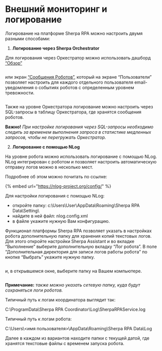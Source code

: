 # Внешний мониторинг и логирование

Логирование на платформе Sherpa RPA можно настроить двумя разными способами:

1. **Логирование через Sherpa Orchestrator**

Для логирования через Оркестратор можно использовать дашборд [“Обзор”](../sherpa-orchestrator/rabota-v-sherpa-orchestrator/ekrany/obzor/)

<figure><img src="https://lh7-rt.googleusercontent.com/docsz/AD_4nXeQCRJAA1PHYXHBm5ZIsscF_Gs4Dzj8dfhlL6rdwUK6bs9-G4wxIusmj25S3rGw2NQ8N9o0YAw2y28Wp3uQb4FpHHwlJMSns4LXoqEe7Zbsa2zpwHD2LwKFqXCh7TXUaWiP0egxpNyTDc2kpBNd_8XCGlXc?key=C_lgKCFrykmgl4Vl7La7Tg" alt=""><figcaption></figcaption></figure>

или экран [“Сообщения Роботов”](../sherpa-orchestrator/rabota-v-sherpa-orchestrator/ekrany/soobsheniya-robotov.md), который на экране “Пользователи” позволяет настроить для каждого отдельного пользователя email-уведомления о событиях роботов с определенным уровнем тревожности.

<figure><img src="https://lh7-rt.googleusercontent.com/docsz/AD_4nXdqOci2IXHPbpfQhJaLy0I5U6RfsiO6cZe2SchLwhURmv7iAoalBCjkpK2QOIMYuGAyt27TCvWi18UsZPqih5QLHBWkyJFVsHiBPwMTpX4xdUoo8yxzL-j6g9Kq81Tn-m7rrBVaR6BH1F88uSi5CqEH1qU?key=iiDSKcUE6eu6BlxEUq3Jmg" alt=""><figcaption></figcaption></figure>

Также на уровне Оркестратора логирование можно настроить через SQL-запросы в таблицу Оркестратора, где хранятся сообщения роботов.&#x20;

**Важно!** _При настройке логирования через SQL-запросы необходимо следить за временем выполнения запроса в статистике медленных запросов, чтобы не перегружать Оркестратор._

2. **Логирование с помощью NLog**

На уровне робота можно использовать логирование с помощью NLog. NLog интегрирован с роботом и позволяет настроить автоматическую отправку логов можно в несколько мест.

Подробнее об этом можно почитать по ссылке:&#x20;

{% embed url="https://nlog-project.org/config/" %}

Для настройки логирования с помощью NLog:

* откройте папку: c:\Users\User\AppData\Roaming\Sherpa RPA Data\Setting\\
* найдите в ней файл: nlog.config.xml
* в файле укажите нужную Вам конфигурацию.

Функционал платформы Sherpa RPA позволяет указать в настройках робота дополнительную папку для хранения копий текстовых логов. Для этого откройте настройки Sherpa Assistant и во вкладке “Выполнение” выберите дополнительную вкладку “Лог робота”. В поле “Дополнительная директория для записи логов работы робота” по кнопке “Выбрать” укажите нужную папку.

<figure><img src="https://lh7-rt.googleusercontent.com/docsz/AD_4nXcz_LOkiKEmxjF9MRWN_E0wjgdPxLfiIQOchsBTeUaeioqMEUcGijcWJn2cxz2_zs_DwfGpvRvn3oepl6TjG5xzp2VDT1Drk6nnyDKMdMM1Cg1qqOhhd-N2a1XbVtIjFyki1YJYK-rVF8j58KLnmgftkzc?key=YQr2p57ALaah0ntWBkYlFA" alt=""><figcaption></figcaption></figure>

и, в открывшемся окне, выберите папку на Вашем компьютере.

<figure><img src="https://lh7-rt.googleusercontent.com/docsz/AD_4nXdk47LdtlDu8OtmUD3zti-gfAdTmtN5-OIu7AHn3_R_NR__Ya4a44aasv80YoI0W8veR9oUTk8cPgsNOETrIiuiwTXmwkd4PppGajgLZLc_bR0X6ZoNy5WUZOsGnSNSRPUiemOLIQaKZ1nbiZHz_y0-wYhj?key=YQr2p57ALaah0ntWBkYlFA" alt=""><figcaption></figcaption></figure>

**Примечание:** _также можно указать сетевую папку, куда будут сохраняться логи роботов._

Типичный путь к логам координатора выглядит так:

C:\ProgramData\Sherpa RPA Coordinator\Log\SherpaRPAService.log

Типичный путь к логам робота:

C:\Users\\<имя пользователя>\AppData\Roaming\Sherpa RPA Data\Log

Далее в каждом из вариантов находите папки с текущей датой, где хранятся текстовые файлы с временем запуска робота.
